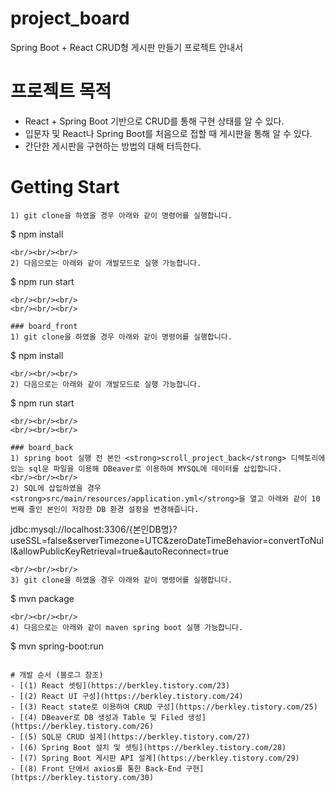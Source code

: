 # project_board
Spring Boot + React CRUD형 게시판 만들기 프로젝트 안내서

# 프로젝트 목적
- React + Spring Boot 기반으로 CRUD를 통해 구현 상태를 알 수 있다.
- 입문자 및 React나 Spring Boot를 처음으로 접할 때 게시판을 통해 알 수 있다.
- 간단한 게시판을 구현하는 방법의 대해 터득한다.

# Getting Start
```
1) git clone을 하였을 경우 아래와 같이 명령어를 실행합니다.
```
$ npm install
```
<br/><br/><br/>
2) 다음으로는 아래와 같이 개발모드로 실행 가능합니다.
```
$ npm run start
```
<br/><br/><br/>
<br/><br/><br/>

### board_front
1) git clone을 하였을 경우 아래와 같이 명령어를 실행합니다.
```
$ npm install
```
<br/><br/><br/>
2) 다음으로는 아래와 같이 개발모드로 실행 가능합니다.
```
$ npm run start
```
<br/><br/><br/>
<br/><br/><br/>

### board_back
1) spring boot 실행 전 본인 <strong>scroll_project_back</strong> 디렉토리에 있는 sql문 파일을 이용해 DBeaver로 이용하여 MYSQL에 데이터를 삽입합니다.
<br/><br/><br/>
2) SQL에 삽입하였을 경우 <strong>src/main/resources/application.yml</strong>을 열고 아래와 같이 10번째 줄인 본인이 저장한 DB 환경 설정을 변경해줍니다.
```
 jdbc:mysql://localhost:3306/{본인DB명}?useSSL=false&serverTimezone=UTC&zeroDateTimeBehavior=convertToNull&allowPublicKeyRetrieval=true&autoReconnect=true
```
<br/><br/><br/>
3) git clone을 하였을 경우 아래와 같이 명령어를 실행합니다.
```
$ mvn package
```
<br/><br/><br/>
4) 다음으로는 아래와 같이 maven spring boot 실행 가능합니다.
```
$ mvn spring-boot:run
```

# 개발 순서 (블로그 참조)
- [(1) React 셋팅](https://berkley.tistory.com/23)
- [(2) React UI 구성](https://berkley.tistory.com/24)
- [(3) React state로 이용하여 CRUD 구성](https://berkley.tistory.com/25)
- [(4) DBeaver로 DB 생성과 Table 및 Filed 생성](https://berkley.tistory.com/26)
- [(5) SQL문 CRUD 설계](https://berkley.tistory.com/27)
- [(6) Spring Boot 설치 및 셋팅](https://berkley.tistory.com/28)
- [(7) Spring Boot 게시판 API 설계](https://berkley.tistory.com/29)
- [(8) Front 단에서 axios를 통한 Back-End 구현](https://berkley.tistory.com/30)